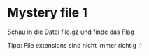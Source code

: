# Mystery file 1

Schau in die Datei file.gz und finde das Flag


Tipp: File extensions sind nicht immer richtig :)

